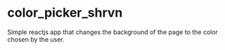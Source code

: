 # color_picker_shrvn
Simple reactjs app that changes the background of the page to the color chosen by the user.
